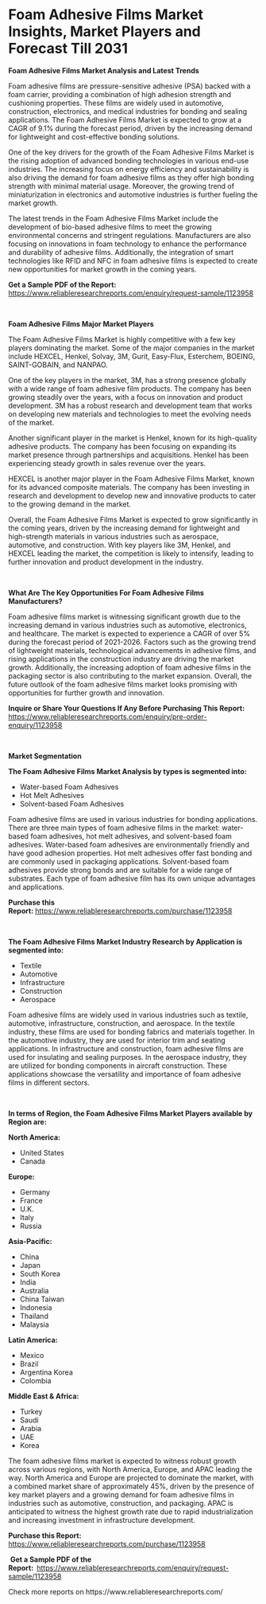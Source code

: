 <p><h1>Foam Adhesive Films Market Insights, Market Players and Forecast Till 2031</h1></p><p><strong>Foam Adhesive Films Market Analysis and Latest Trends</strong></p>
<p><p>Foam adhesive films are pressure-sensitive adhesive (PSA) backed with a foam carrier, providing a combination of high adhesion strength and cushioning properties. These films are widely used in automotive, construction, electronics, and medical industries for bonding and sealing applications. The Foam Adhesive Films Market is expected to grow at a CAGR of 9.1% during the forecast period, driven by the increasing demand for lightweight and cost-effective bonding solutions.</p><p>One of the key drivers for the growth of the Foam Adhesive Films Market is the rising adoption of advanced bonding technologies in various end-use industries. The increasing focus on energy efficiency and sustainability is also driving the demand for foam adhesive films as they offer high bonding strength with minimal material usage. Moreover, the growing trend of miniaturization in electronics and automotive industries is further fueling the market growth.</p><p>The latest trends in the Foam Adhesive Films Market include the development of bio-based adhesive films to meet the growing environmental concerns and stringent regulations. Manufacturers are also focusing on innovations in foam technology to enhance the performance and durability of adhesive films. Additionally, the integration of smart technologies like RFID and NFC in foam adhesive films is expected to create new opportunities for market growth in the coming years.</p></p>
<p><strong>Get a Sample PDF of the Report:&nbsp;</strong> <a href="https://www.reliableresearchreports.com/enquiry/request-sample/1123958">https://www.reliableresearchreports.com/enquiry/request-sample/1123958</a></p>
<p>&nbsp;</p>
<p><strong>Foam Adhesive Films Major Market Players</strong></p>
<p><p>The Foam Adhesive Films Market is highly competitive with a few key players dominating the market. Some of the major companies in the market include HEXCEL, Henkel, Solvay, 3M, Gurit, Easy-Flux, Esterchem, BOEING, SAINT-GOBAIN, and NANPAO.</p><p>One of the key players in the market, 3M, has a strong presence globally with a wide range of foam adhesive film products. The company has been growing steadily over the years, with a focus on innovation and product development. 3M has a robust research and development team that works on developing new materials and technologies to meet the evolving needs of the market.</p><p>Another significant player in the market is Henkel, known for its high-quality adhesive products. The company has been focusing on expanding its market presence through partnerships and acquisitions. Henkel has been experiencing steady growth in sales revenue over the years.</p><p>HEXCEL is another major player in the Foam Adhesive Films Market, known for its advanced composite materials. The company has been investing in research and development to develop new and innovative products to cater to the growing demand in the market.</p><p>Overall, the Foam Adhesive Films Market is expected to grow significantly in the coming years, driven by the increasing demand for lightweight and high-strength materials in various industries such as aerospace, automotive, and construction. With key players like 3M, Henkel, and HEXCEL leading the market, the competition is likely to intensify, leading to further innovation and product development in the industry.</p></p>
<p>&nbsp;</p>
<p><strong>What Are The Key Opportunities For Foam Adhesive Films Manufacturers?</strong></p>
<p><p>Foam adhesive films market is witnessing significant growth due to the increasing demand in various industries such as automotive, electronics, and healthcare. The market is expected to experience a CAGR of over 5% during the forecast period of 2021-2026. Factors such as the growing trend of lightweight materials, technological advancements in adhesive films, and rising applications in the construction industry are driving the market growth. Additionally, the increasing adoption of foam adhesive films in the packaging sector is also contributing to the market expansion. Overall, the future outlook of the foam adhesive films market looks promising with opportunities for further growth and innovation.</p></p>
<p><strong>Inquire or Share Your Questions If Any Before Purchasing This Report:</strong> <a href="https://www.reliableresearchreports.com/enquiry/pre-order-enquiry/1123958">https://www.reliableresearchreports.com/enquiry/pre-order-enquiry/1123958</a></p>
<p>&nbsp;</p>
<p><strong>Market Segmentation</strong></p>
<p><strong>The Foam Adhesive Films Market Analysis by types is segmented into:</strong></p>
<p><ul><li>Water-based Foam Adhesives</li><li>Hot Melt Adhesives</li><li>Solvent-based Foam Adhesives</li></ul></p>
<p><p>Foam adhesive films are used in various industries for bonding applications. There are three main types of foam adhesive films in the market: water-based foam adhesives, hot melt adhesives, and solvent-based foam adhesives. Water-based foam adhesives are environmentally friendly and have good adhesion properties. Hot melt adhesives offer fast bonding and are commonly used in packaging applications. Solvent-based foam adhesives provide strong bonds and are suitable for a wide range of substrates. Each type of foam adhesive film has its own unique advantages and applications.</p></p>
<p><strong>Purchase this Report:&nbsp;</strong><a href="https://www.reliableresearchreports.com/purchase/1123958">https://www.reliableresearchreports.com/purchase/1123958</a></p>
<p>&nbsp;</p>
<p><strong>The Foam Adhesive Films Market Industry Research by Application is segmented into:</strong></p>
<p><ul><li>Textile</li><li>Automotive</li><li>Infrastructure</li><li>Construction</li><li>Aerospace</li></ul></p>
<p><p>Foam adhesive films are widely used in various industries such as textile, automotive, infrastructure, construction, and aerospace. In the textile industry, these films are used for bonding fabrics and materials together. In the automotive industry, they are used for interior trim and seating applications. In infrastructure and construction, foam adhesive films are used for insulating and sealing purposes. In the aerospace industry, they are utilized for bonding components in aircraft construction. These applications showcase the versatility and importance of foam adhesive films in different sectors.</p></p>
<p>&nbsp;</p>
<p><strong>In terms of Region, the Foam Adhesive Films Market Players available by Region are:</strong></p>
<p>
    <p> <strong> North America: </strong>
        <ul>
            <li>United States</li>
            <li>Canada</li>
        </ul>
        </p> 
    <p> <strong> Europe: </strong>
        <ul>
            <li>Germany</li>
            <li>France</li>
            <li>U.K.</li>
            <li>Italy</li>
            <li>Russia</li>
        </ul>
        </p> 
    <p> <strong> Asia-Pacific: </strong>
        <ul>
            <li>China</li>
            <li>Japan</li>
            <li>South Korea</li>
            <li>India</li>
            <li>Australia</li>
            <li>China Taiwan</li>
            <li>Indonesia</li>
            <li>Thailand</li>
            <li>Malaysia</li>
        </ul>
        </p> 
    <p> <strong> Latin America: </strong>
        <ul>
            <li>Mexico</li>
            <li>Brazil</li>
            <li>Argentina Korea</li>
            <li>Colombia</li>
        </ul>
        </p> 
    <p> <strong> Middle East & Africa: </strong>
        <ul>
            <li>Turkey</li>
            <li>Saudi</li>
            <li>Arabia</li>
            <li>UAE</li>
            <li>Korea</li>
        </ul>
    </p>
    </p>
<p><p>The foam adhesive films market is expected to witness robust growth across various regions, with North America, Europe, and APAC leading the way. North America and Europe are projected to dominate the market, with a combined market share of approximately 45%, driven by the presence of key market players and a growing demand for foam adhesive films in industries such as automotive, construction, and packaging. APAC is anticipated to witness the highest growth rate due to rapid industrialization and increasing investment in infrastructure development.</p></p>
<p><strong>Purchase this Report: </strong><a href="https://www.reliableresearchreports.com/purchase/1123958">https://www.reliableresearchreports.com/purchase/1123958</a></p>
<p>&nbsp;<strong>Get a Sample PDF of the Report:&nbsp;&nbsp;</strong><a href="https://www.reliableresearchreports.com/enquiry/request-sample/1123958">https://www.reliableresearchreports.com/enquiry/request-sample/1123958</a></p>
<p><strong></strong></p>
<p>Check more reports on https://www.reliableresearchreports.com/</p>